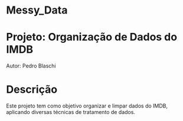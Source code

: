 # Messy_Data
# Projeto: Organização de Dados do IMDB
 Autor: Pedro Blaschi

# Descrição
Este projeto tem como objetivo organizar e limpar dados do IMDB, aplicando diversas técnicas de tratamento de dados.
